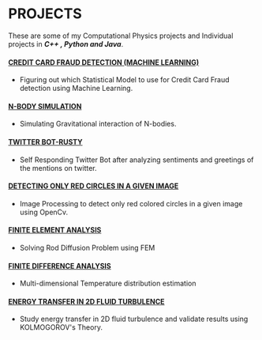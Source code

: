 # PROJECTS
These are some of my Computational Physics projects and Individual projects in **_C++ , Python and Java_**.

#### [CREDIT CARD FRAUD DETECTION (MACHINE LEARNING)](https://github.com/smitz94/Projects/tree/master/Credit-card-fraud)

* Figuring out which Statistical Model to use for Credit Card Fraud detection using Machine Learning.

#### [N-BODY SIMULATION](https://github.com/smitz94/Projects/tree/master/N-Body%20Simulation)

* Simulating Gravitational interaction of N-bodies.

#### [TWITTER BOT-RUSTY](https://github.com/smitz94/Projects/tree/master/Twitter%20Bot-Rusty)

* Self Responding Twitter Bot after analyzing sentiments and greetings of the mentions on twitter.

#### [DETECTING ONLY RED CIRCLES IN A GIVEN IMAGE](https://github.com/smitz94/Projects/tree/master/Detect%20only%20Red%20circles%20in%20a%20given%20Image)

* Image Processing to detect only red colored circles in a given image using OpenCv.

#### [FINITE ELEMENT ANALYSIS](https://github.com/smitz94/Projects/tree/master/Finite%20Element%20Analysis)

* Solving Rod Diffusion Problem using FEM

#### [FINITE DIFFERENCE ANALYSIS](https://github.com/smitz94/Projects/tree/master/Finite%20Difference%20Analysis)

* Multi-dimensional Temperature distribution estimation

#### [ENERGY TRANSFER IN 2D FLUID TURBULENCE](https://github.com/smitz94/Projects/tree/master/Energy%20transfer%20in%202D%20fluid%20turbulence)

* Study energy transfer in 2D fluid turbulence and validate results using KOLMOGOROV's Theory.




